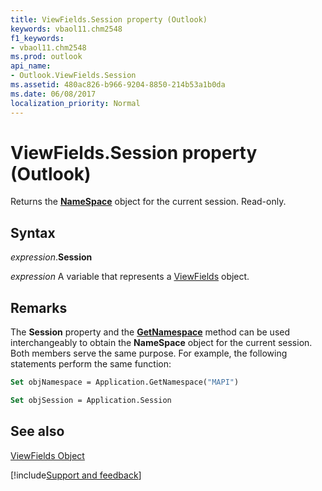 ```yaml
---
title: ViewFields.Session property (Outlook)
keywords: vbaol11.chm2548
f1_keywords:
- vbaol11.chm2548
ms.prod: outlook
api_name:
- Outlook.ViewFields.Session
ms.assetid: 480ac826-b966-9204-8850-214b53a1b0da
ms.date: 06/08/2017
localization_priority: Normal
---
```



# ViewFields.Session property (Outlook)

Returns the  **[NameSpace](Outlook.NameSpace.md)** object for the current session. Read-only.


## Syntax

_expression_.**Session**

_expression_ A variable that represents a [ViewFields](Outlook.ViewFields.md) object.


## Remarks

The  **Session** property and the **[GetNamespace](Outlook.Application.GetNamespace.md)** method can be used interchangeably to obtain the **NameSpace** object for the current session. Both members serve the same purpose. For example, the following statements perform the same function:


```vb
Set objNamespace = Application.GetNamespace("MAPI") 
```


```vb
Set objSession = Application.Session
```


## See also


[ViewFields Object](Outlook.ViewFields.md)

[!include[Support and feedback](~/includes/feedback-boilerplate.md)]